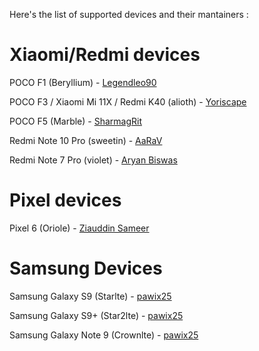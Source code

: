 Here's the list of supported devices and their mantainers :

# Xiaomi/Redmi devices

POCO F1 (Beryllium) - [Legendleo90](https://t.me/Legendleo90)

POCO F3 / Xiaomi Mi 11X / Redmi K40 (alioth) - [Yoriscape](https://t.me/Yoriscape)

POCO F5 (Marble) - [SharmagRit](https://t.me/SharmagRit)

Redmi Note 10 Pro (sweetin) - [AaRaV](https://t.me/aarav_x)

Redmi Note 7 Pro (violet) - [Aryan Biswas](https://t.me/The_Riderrr)

# Pixel devices

Pixel 6 (Oriole) - [Ziauddin Sameer](https://t.me/Ziauddin_Sameer)

# Samsung Devices 

Samsung Galaxy S9 (Starlte) - [pawix25](https://t.me/pawix25)

Samsung Galaxy S9+ (Star2lte) - [pawix25](https://t.me/pawix25)

Samsung Galaxy Note 9 (Crownlte) - [pawix25](https://t.me/pawix25)
